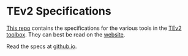 # TEv2 Specifications

[This repo](https://github.com/tno-terminology-design/tev2-specifications) contains the specifications for the various tools in the [TEv2 toolbox](@). They can best be read on the [website](https://tno-terminology-design.github.io/tev2-specifiations).

Read the specs at [github.io](tno-terminology-design.github.io/tev2-specifications). 
